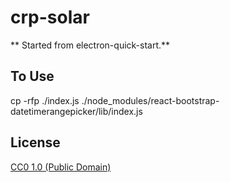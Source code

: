 # crp-solar 
** Started from electron-quick-start.**

## To Use
cp -rfp ./index.js ./node_modules/react-bootstrap-datetimerangepicker/lib/index.js

## License

[CC0 1.0 (Public Domain)](LICENSE.md)
